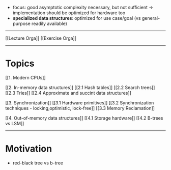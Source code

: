 - focus: good asymptotic complexity necessary, but not sufficient -> implementation should be optimized for hardware too
- **specialized data structures**: optimized for use case/goal (vs general-purpose readily available)

----

[[Lecture Orga]]
[[Exercise Orga]]

----

# Topics

[[1. Modern CPUs]]

[[2. In-memory data structures]]
[[2.1 Hash tables]]
[[2.2 Search trees]]
[[2.3 Tries]]
[[2.4 Approximate and succint data structures]]

[[3. Synchronization]]
[[3.1 Hardware primitives]]
[[3.2 Synchronization techniques - locking,optimistic, lock-free]]
[[3.3 Memory Reclamation]]

[[4. Out-of-memory data structures]]
[[4.1 Storage hardware]]
[[4.2 B-trees vs LSM]]

----

# Motivation

- red-black tree vs b-tree